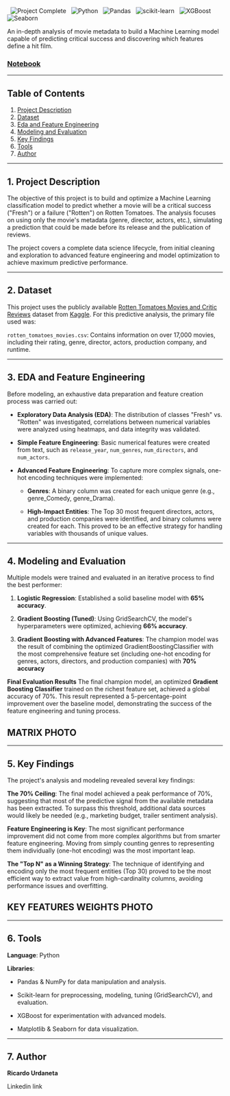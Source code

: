 <p align="center">
   
</p>

<p align="left">
  <img src="https://img.shields.io/badge/Project_Complete-%E2%9C%94-2ECC71?style=flat-square&logo=checkmarx&logoColor=white" alt="Project Complete"/>
  <img src="https://img.shields.io/badge/Python-3.9+-3776AB?style=flat-square&logo=python&logoColor=white" alt="Python"/>
  <img src="https://img.shields.io/badge/Pandas-Data_Analysis-150458?style=flat-square&logo=pandas&logoColor=white" alt="Pandas"/>
  <img src="https://img.shields.io/badge/scikit--learn-ML_Modeling-F7931E?style=flat-square&logo=scikit-learn&logoColor=white" alt="scikit-learn"/>
  <img src="https://img.shields.io/badge/XGBoost-Advanced_Model-5C2D91?style=flat-square&logo=xgboost&logoColor=white" alt="XGBoost"/>
  <img src="https://img.shields.io/badge/Seaborn-Visualization-3AA0E6?style=flat-square&logo=seaborn&logoColor=white" alt="Seaborn"/>
</p>

An in-depth analysis of movie metadata to build a Machine Learning model capable of predicting critical success and discovering which features define a hit film.

### [Notebook](https://github.com/Ricardouchub/rotten-tomatoes-critics-nlp/blob/main/Notebook.ipynb)

---

## **Table of Contents**
1. [Project Description](#1-project-description)
2. [Dataset](#2-dataset)
3. [Eda and Feature Engineering](#3-eda-and-feature-engineering)
4. [Modeling and Evaluation](#4-modeling-and-evaluation)
5. [Key Findings](#5-key-findings)
6. [Tools](#6-tools)
7. [Author](#7-author)

---

## **1. Project Description**
The objective of this project is to build and optimize a Machine Learning classification model to predict whether a movie will be a critical success ("Fresh") or a failure ("Rotten") on Rotten Tomatoes. The analysis focuses on using only the movie's metadata (genre, director, actors, etc.), simulating a prediction that could be made before its release and the publication of reviews.

The project covers a complete data science lifecycle, from initial cleaning and exploration to advanced feature engineering and model optimization to achieve maximum predictive performance.

---

## **2. Dataset**
This project uses the publicly available [Rotten Tomatoes Movies and Critic Reviews](https://www.kaggle.com/datasets/stefanoleone992/rotten-tomatoes-movies-and-critic-reviews-dataset) dataset from [Kaggle](https://www.kaggle.com). For this predictive analysis, the primary file used was:

`rotten_tomatoes_movies.csv`: Contains information on over 17,000 movies, including their rating, genre, director, actors, production company, and runtime.

---

## **3. EDA and Feature Engineering**
Before modeling, an exhaustive data preparation and feature creation process was carried out:

* **Exploratory Data Analysis (EDA)**: The distribution of classes "Fresh" vs. "Rotten" was investigated, correlations between numerical variables were analyzed using heatmaps, and data integrity was validated.

* **Simple Feature Engineering**: Basic numerical features were created from text, such as `release_year`, `num_genres`, `num_directors`, and `num_actors`.

* **Advanced Feature Engineering**: To capture more complex signals, one-hot encoding techniques were implemented:

    * **Genres**: A binary column was created for each unique genre (e.g., genre_Comedy, genre_Drama).

    * **High-Impact Entities**: The Top 30 most frequent directors, actors, and production companies were identified, and binary columns were created for each. This proved to be an effective strategy for handling variables with thousands of unique values.

---

## **4. Modeling and Evaluation**
Multiple models were trained and evaluated in an iterative process to find the best performer:

  1. **Logistic Regression**: Established a solid baseline model with **65% accuracy**.

  2. **Gradient Boosting (Tuned)**: Using GridSearchCV, the model's hyperparameters were optimized, achieving **66% accuracy**.

  3. **Gradient Boosting with Advanced Features**: The champion model was the result of combining the optimized GradientBoostingClassifier with the most comprehensive feature set (including one-hot encoding for genres, actors, directors, and production companies) with **70% accuracy**

**Final Evaluation Results**
The final champion model, an optimized **Gradient Boosting Classifier** trained on the richest feature set, achieved a global accuracy of 70%. This result represented a 5-percentage-point improvement over the baseline model, demonstrating the success of the feature engineering and tuning process.

## MATRIX PHOTO

---

## **5. Key Findings**
The project's analysis and modeling revealed several key findings:

**The 70% Ceiling**: The final model achieved a peak performance of 70%, suggesting that most of the predictive signal from the available metadata has been extracted. To surpass this threshold, additional data sources would likely be needed (e.g., marketing budget, trailer sentiment analysis).

**Feature Engineering is Key**: The most significant performance improvement did not come from more complex algorithms but from smarter feature engineering. Moving from simply counting genres to representing them individually (one-hot encoding) was the most important leap.

**The "Top N" as a Winning Strategy**: The technique of identifying and encoding only the most frequent entities (Top 30) proved to be the most efficient way to extract value from high-cardinality columns, avoiding performance issues and overfitting.

## KEY FEATURES WEIGHTS PHOTO

---

## **6. Tools**
**Language**: Python

**Libraries**:

* Pandas & NumPy for data manipulation and analysis.
    
* Scikit-learn for preprocessing, modeling, tuning (GridSearchCV), and evaluation.
    
* XGBoost for experimentation with advanced models.
    
* Matplotlib & Seaborn for data visualization.

---

## **7. Author**
**Ricardo Urdaneta**

Linkedin link

